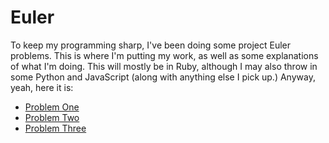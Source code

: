 # Euler
To keep my programming sharp, I've been doing some project Euler problems. This is where I'm putting my work, as well as some explanations of what I'm doing. This will mostly be in Ruby, although I may also throw in some Python and JavaScript (along with anything else I pick up.) Anyway, yeah, here it is:

- [Problem One](/p1/p1_solution.md)
- [Problem Two](p2/p2_solution.md)
- [Problem Three](p3/p3_solution.md)

